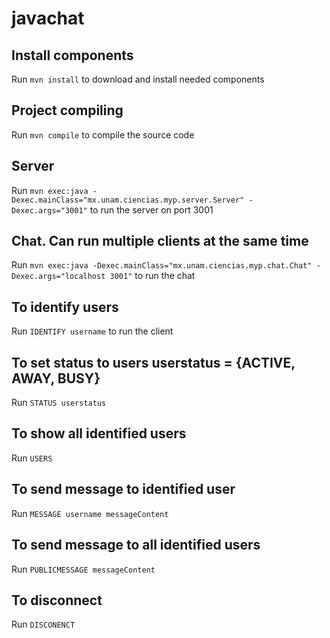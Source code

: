 # javachat


## Install components

Run ` mvn install ` to download and install needed components

## Project compiling

Run ` mvn compile ` to compile the source code

## Server

Run `mvn exec:java -Dexec.mainClass="mx.unam.ciencias.myp.server.Server" -Dexec.args="3001"` to run the server on port 3001

## Chat. Can run multiple clients at the same time

Run `mvn exec:java -Dexec.mainClass="mx.unam.ciencias.myp.chat.Chat" -Dexec.args="localhost 3001"` to run the chat

## To identify users

Run `IDENTIFY username` to run the client

## To set status to users userstatus = {ACTIVE, AWAY, BUSY}

Run `STATUS userstatus` 

## To show all identified users

Run `USERS` 

## To send message to identified user 

Run `MESSAGE username messageContent`

## To send message to all identified users

Run `PUBLICMESSAGE messageContent`

## To disconnect 

Run `DISCONENCT`
